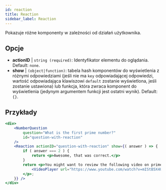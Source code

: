 ```yaml
---
id: reaction 
title: Reaction
sidebar_label: Reaction
---
```


Pokazuje różne komponenty w zależności od działań użytkownika.

## Opcje

* __actionID__ | `string (required)`: Identyfikator elementu do oglądania. Default: `none`.
* __show__ | `(object|function)`: tabela hash komponentów do wyświetlenia z różnymi odpowiedziami (jeśli nie ma `key` odpowiadającej odpowiedzi, wartość odpowiadająca klawiszowi `default` zostanie wyświetlona, jeśli zostanie ustawiona) lub funkcja, która zwraca komponent do wyświetlenia (jedynym argumentem funkcji jest ostatni wynik). Default: `{}`.


## Przykłady

```jsx live
<div>
	<NumberQuestion
		question="What is the first prime number?"
		id="question-with-reaction"
	/>
	<Reaction actionID="question-with-reaction" show={( answer ) => {
		if ( answer === 2 ) {
			return <p>Awesome, that was correct.</p>
		}
		return <p>You might want to review the following video on prime numbers:
			<VideoPlayer url="https://www.youtube.com/watch?v=mIStB5X4U8M" />
		</p>;
	}} />
</div>
``` 

